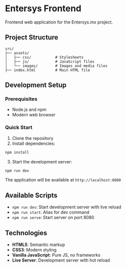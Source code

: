 # Entersys Frontend

Frontend web application for the Entersys.mx project.

<!-- Deployment verification and manual deployment test -->

## Project Structure

```
src/
├── assets/
│   ├── css/           # Stylesheets
│   ├── js/            # JavaScript files
│   └── images/        # Images and media files
├── index.html         # Main HTML file
```

## Development Setup

### Prerequisites
- Node.js and npm
- Modern web browser

### Quick Start

1. Clone the repository
2. Install dependencies:
```bash
npm install
```

3. Start the development server:
```bash
npm run dev
```

The application will be available at `http://localhost:8080`

## Available Scripts

- `npm run dev`: Start development server with live reload
- `npm run start`: Alias for dev command  
- `npm run serve`: Start server on port 8080

## Technologies

- **HTML5**: Semantic markup
- **CSS3**: Modern styling
- **Vanilla JavaScript**: Pure JS, no frameworks
- **Live Server**: Development server with hot reload